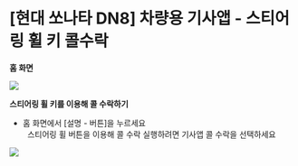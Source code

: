 # [현대 쏘나타 DN8] 차량용 기사앱 - 스티어링 휠 키 콜수락

**홈 화면**

![](https://kakaomobilitysupport.zendesk.com/hc/article_attachments/44931608662169)

**스티어링 휠 키를 이용해 콜 수락하기**

- 홈 화면에서 [설명 - 버튼]을 누르세요  
  스티어링 휠 버튼을 이용해 콜 수락 실행하려면 기사앱 콜 수락을 선택하세요

![](https://kakaomobilitysupport.zendesk.com/hc/article_attachments/44931578992409)